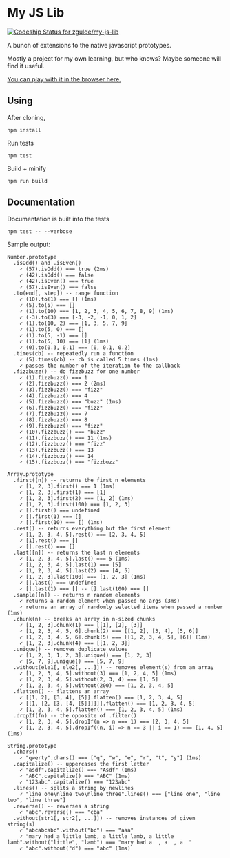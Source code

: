 # My JS Lib

[ ![Codeship Status for zgulde/my-js-lib](https://app.codeship.com/projects/fb6cb800-d9ff-0134-d6f9-3e892a3f83ae/status?branch=master)](https://app.codeship.com/projects/203554)

A bunch of extensions to the native javascript prototypes.

Mostly a project for my own learning, but who knows? Maybe someone will find it
useful.

[You can play with it in the browser here.](https://zgul.de/zgulde-lib)

## Using

After cloning,

```
npm install
```

Run tests

```
npm test
```

Build + minify

```
npm run build
```

## Documentation

Documentation is built into the tests

```
npm test -- --verbose
```

Sample output:
    
    Number.prototype
      .isOdd() and .isEven()
        ✓ (57).isOdd() === true (2ms)
        ✓ (42).isOdd() === false
        ✓ (42).isEven() === true
        ✓ (57).isEven() === false
      .to(end[, step]) -- range function
        ✓ (10).to(1) === [] (1ms)
        ✓ (5).to(5) === []
        ✓ (1).to(10) === [1, 2, 3, 4, 5, 6, 7, 8, 9] (1ms)
        ✓ (-3).to(3) === [-3, -2, -1, 0, 1, 2]
        ✓ (1).to(10, 2) === [1, 3, 5, 7, 9]
        ✓ (1).to(5, 0) === []
        ✓ (1).to(5, -1) === []
        ✓ (1).to(5, 10) === [1] (1ms)
        ✓ (0).to(0.3, 0.1) === [0, 0.1, 0.2]
      .times(cb) -- repeatedly run a function
        ✓ (5).times(cb) -- cb is called 5 times (1ms)
        ✓ passes the number of the iteration to the callback
      .fizzbuzz() -- do fizzbuzz for one number
        ✓ (1).fizzbuzz() === 1
        ✓ (2).fizzbuzz() === 2 (2ms)
        ✓ (3).fizzbuzz() === "fizz"
        ✓ (4).fizzbuzz() === 4
        ✓ (5).fizzbuzz() === "buzz" (1ms)
        ✓ (6).fizzbuzz() === "fizz"
        ✓ (7).fizzbuzz() === 7
        ✓ (8).fizzbuzz() === 8
        ✓ (9).fizzbuzz() === "fizz"
        ✓ (10).fizzbuzz() === "buzz"
        ✓ (11).fizzbuzz() === 11 (1ms)
        ✓ (12).fizzbuzz() === "fizz"
        ✓ (13).fizzbuzz() === 13
        ✓ (14).fizzbuzz() === 14
        ✓ (15).fizzbuzz() === "fizzbuzz"

    Array.prototype
      .first([n]) -- returns the first n elements
        ✓ [1, 2, 3].first() === 1 (1ms)
        ✓ [1, 2, 3].first(1) === [1]
        ✓ [1, 2, 3].first(2) === [1, 2] (1ms)
        ✓ [1, 2, 3].first(100) === [1, 2, 3]
        ✓ [].first() === undefined
        ✓ [].first(1) === []
        ✓ [].first(10) === [] (1ms)
      .rest() -- returns everything but the first element
        ✓ [1, 2, 3, 4, 5].rest() === [2, 3, 4, 5]
        ✓ [1].rest() === []
        ✓ [].rest() === []
      .last([n]) -- returns the last n elements
        ✓ [1, 2, 3, 4, 5].last() === 5 (1ms)
        ✓ [1, 2, 3, 4, 5].last(1) === [5]
        ✓ [1, 2, 3, 4, 5].last(2) === [4, 5]
        ✓ [1, 2, 3].last(100) === [1, 2, 3] (1ms)
        ✓ [].last() === undefined
        ✓ [].last(1) === [] -- [].last(100) === []
      .sample([n]) -- returns n random elements
        ✓ returns a random element when passed no args (3ms)
        ✓ returns an array of randomly selected items when passed a number (1ms)
      .chunk(n) -- breaks an array in n-sized chunks
        ✓ [1, 2, 3].chunk(1) === [[1], [2], [3]]
        ✓ [1, 2, 3, 4, 5, 6].chunk(2) === [[1, 2], [3, 4], [5, 6]]
        ✓ [1, 2, 3, 4, 5, 6].chunk(5) === [[1, 2, 3, 4, 5], [6]] (1ms)
        ✓ [1, 2, 3].chunk(4) === [[1, 2, 3]]
      .unique() -- removes duplicate values
        ✓ [1, 2, 3, 1, 2, 3].unique() === [1, 2, 3]
        ✓ [5, 7, 9].unique() === [5, 7, 9]
      .without(ele1[, ele2[, ...]]) -- removes element(s) from an array
        ✓ [1, 2, 3, 4, 5].without(3) === [1, 2, 4, 5] (1ms)
        ✓ [1, 2, 3, 4, 5].without(2, 3, 4) === [1, 5]
        ✓ [1, 2, 3, 4, 5].without(200) === [1, 2, 3, 4, 5]
      .flatten() -- flattens an array
        ✓ [[1, 2], [3, 4], [5]].flatten() === [1, 2, 3, 4, 5]
        ✓ [[1, [2, [3, [4, [5]]]]]].flatten() === [1, 2, 3, 4, 5]
        ✓ [1, 2, 3, 4, 5].flatten() === [1, 2, 3, 4, 5] (1ms)
      .dropIf(fn) -- the opposite of .filter()
        ✓ [1, 2, 3, 4, 5].dropIf(n => n === 1) === [2, 3, 4, 5]
        ✓ [1, 2, 3, 4, 5].dropIf((n, i) => n == 3 || i == 1) === [1, 4, 5] (1ms)

    String.prototype
      .chars()
        ✓ "qwerty".chars() === ["q", "w", "e", "r", "t", "y"] (1ms)
      .capitalize() -- uppercases the first letter
        ✓ "asdf".capitalize() === "Asdf" (1ms)
        ✓ "ABC".capitalize() === "ABC" (1ms)
        ✓ "123abc".capitalize() === "123abc"
      .lines() -- splits a string by newlines
        ✓ "line one\nline two\nline three".lines() === ["line one", "line two", "line three"]
      .reverse() -- reverses a string
        ✓ "abc".reverse() === "cba"
      .without(str1[, str2[, ...]]) -- removes instances of given string(s)
        ✓ "abcabcabc".without("bc") === "aaa"
        ✓ "mary had a little lamb, a little lamb, a little lamb".without("little", "lamb") === "mary had a  , a  , a  "
        ✓ "abc".without("d") === "abc" (1ms)
